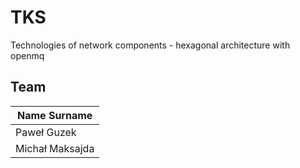 # TKS

Technologies of network components - hexagonal architecture with openmq

## Team

| Name Surname 		|
| --------------- |
| Paweł Guzek     |
| Michał Maksajda |
